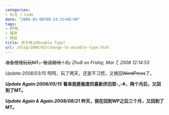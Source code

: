 ```yaml
---
categories:
- 石马 | Code
date: "2008-03-08T00:14:31+08:00"
tags:
- HTML
- 程序
- 网站
title: 终于用上Movable Type!
url: /blog/2008/03/change-to-movable-type.html
---
```

<del datetime="2008-03-15T07:28:46+00:00">准备慢慢玩玩MT，敬请期待！</del>*By Zhu8 on Friday, Mar 7, 2008 12:14:53*

*Update:2008/03/15* 呵呵，玩了两天，还是不习惯，又换回~~WordPress~~了。

***Update Again:2008/05/15*** **看来我是极度的喜新厌旧型-_-#，两个月后，又回到了MT。**

***Update Again & Again:2008/08/21*** **昨天，我在回到WP之后三个月，又回到了MT。**